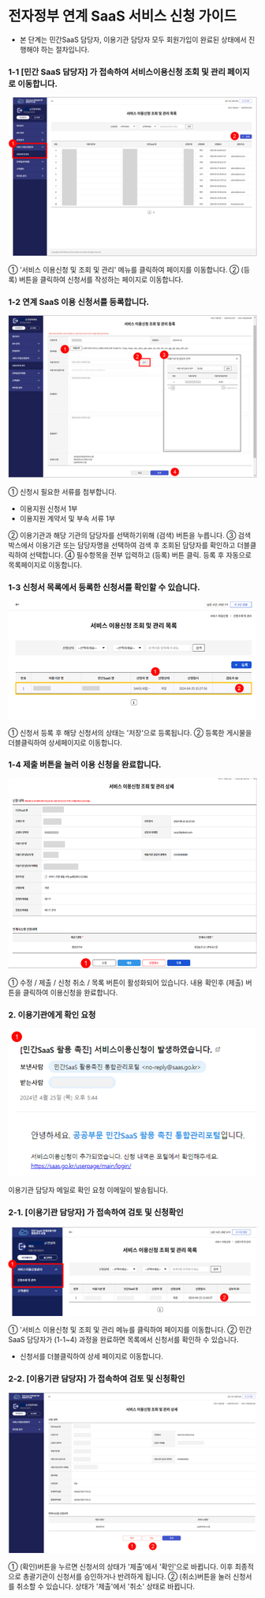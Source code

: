 # 전자정부 연계 SaaS 서비스 신청 가이드
- 본 단계는 민간SaaS 담당자, 이용기관 담당자 모두 회원가입이 완료된 상태에서 진행해야 하는 절차입니다.

### 1-1 [민간 SaaS 담당자] 가 접속하여 서비스이용신청 조회 및 관리 페이지로 이동합니다.
![01.서비스신청.png](image/서비스신청/01.서비스신청.png)

① '서비스 이용신청 및 조회 및 관리' 메뉴를 클릭하여 페이지를 이동합니다.
② (등록) 버튼을 클릭하여 신청서를 작성하는 페이지로 이동합니다.

### 1-2 연계 SaaS 이용 신청서를 등록합니다.

![02.서비스신청.png](image/서비스신청/02.서비스신청.png)

① 신청시 필요한 서류를 첨부합니다.
- 이용지원 신청서 1부
- 이용지원 계약서 및 부속 서류 1부

② 이용기관과 해당 기관의 담당자를 선택하기위해 (검색) 버튼을 누릅니다.
③ 검색박스에서 이용기관 또는 담당자명을 선택하여 검색 후 조회된 담당자를 확인하고 더블클릭하여 선택합니다.
④ 필수항목을 전부 입력하고 (등록) 버튼 클릭. 등록 후 자동으로 목록페이지로 이동합니다.

### 1-3 신청서 목록에서 등록한 신청서를 확인할 수 있습니다.
![03.서비스신청.png](image/서비스신청/03.서비스신청.png)

① 신청서 등록 후 해당 신청서의 상태는 '저장'으로 등록됩니다.
② 등록한 게시물을 더블클릭하여 상세페이지로 이동합니다.

### 1-4 제출 버튼을 눌러 이용 신청을 완료합니다.
![04.서비스신청.png](image/서비스신청/04.서비스신청.png)

① 수정 / 제출 / 신청 취소 / 목록 버튼이 활성화되어 있습니다. 내용 확인후 (제출) 버튼을 클릭하여 이용신청을 완료합니다.

### 2. 이용기관에게 확인 요청
![05.서비스신청.png](image/서비스신청/05.서비스신청.png)

이용기관 담당자 메일로 확인 요청 이메일이 발송됩니다.

### 2-1. [이용기관 담당자] 가 접속하여 검토 및 신청확인
![06.서비스신청.png](image/서비스신청/06.서비스신청.png)

① '서비스 이용신청 및 조회 및 관리 메뉴를 클릭하여 페이지를 이동합니다.
② 민간 SaaS 담당자가 (1-1~4) 과정을 완료하면 목록에서 신청서를 확인하 수 있습니다. 
- 신청서를 더블클릭하여 상세 페이지로 이동합니다.

### 2-2. [이용기관 담당자] 가 접속하여 검토 및 신청확인
![07.서비스신청.png](image/서비스신청/07.서비스신청.png)

① (확인)버튼을 누르면 신청서의 상태가 '제출'에서 '확인'으로 바뀝니다. 이후 최종적으로 총괄기관이 신청서를 승인하거나 반려하게 됩니다.
② (취소)버튼을 눌러 신청서를 취소할 수 있습니다. 상태가 '제출'에서 '취소' 상태로 바뀝니다.
